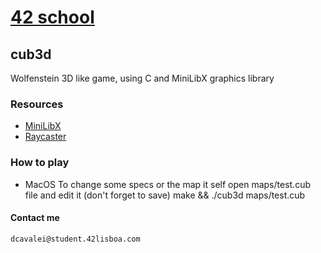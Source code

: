 # [42 school](https://www.42lisboa.com/en/)
## cub3d
Wolfenstein 3D like game, using C and MiniLibX graphics library
###	Resources
*	[MiniLibX](https://harm-smits.github.io/42docs/libs/minilibx/introduction.html)
*	[Raycaster](https://lodev.org/cgtutor/raycasting.html)
###	How to play
*	MacOS
To change some specs or the map it self open maps/test.cub file and edit it (don't forget to save)
	make && ./cub3d maps/test.cub
#### Contact me
	dcavalei@student.42lisboa.com
